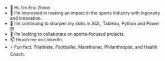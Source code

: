 - 👋 Hi, I’m Eric Zhinin
- 👀 I’m interested in making an impact in the sports industry with ingenuity and innovation.
- 🌱 I’m continuing to sharpen my skills in SQL, Tableau, Python and Power BI.
- 💞️ I’m looking to collaborate on sports-focused projects.
- 📫 Reach me on LinkedIn.
- ⚡ Fun fact: Triathlete, Footballer, Marathoner, Philanthropist, and Health Coach.

<!---
ericzhinin/ericzhinin is a ✨ special ✨ repository because its `README.md` (this file) appears on your GitHub profile.
You can click the Preview link to take a look at your changes.
--->
